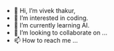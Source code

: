 - 👋 Hi, I’m vivek thakur,
- 👀 I’m interested in coding.
- 🌱 I’m currently learning AI.
- 💞️ I’m looking to collaborate on ...
- 📫 How to reach me ...

<!---
cscvivek1/cscvivek1 is a ✨ special ✨ repository because its `README.md` (this file) appears on your GitHub profile.
You can click the Preview link to take a look at your changes.
--->
